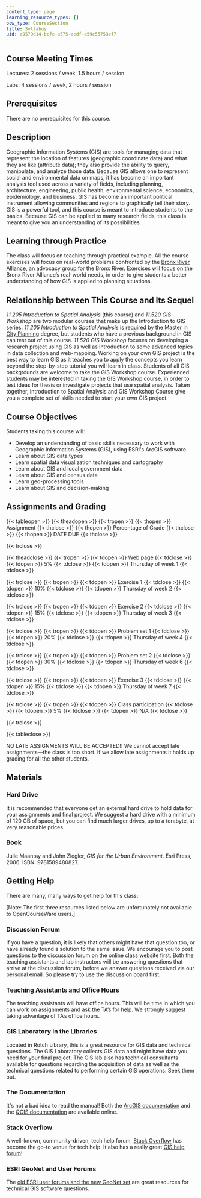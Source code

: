 ```yaml
---
content_type: page
learning_resource_types: []
ocw_type: CourseSection
title: Syllabus
uid: e9579d14-bcfc-a575-acdf-a59c55753ef7
---
```


Course Meeting Times
--------------------

Lectures: 2 sessions / week, 1.5 hours / session 

Labs: 4 sessions / week, 2 hours / session

Prerequisites
-------------

There are no prerequisites for this course.

Description
-----------

Geographic Information Systems (GIS) are tools for managing data that represent the location of features (geographic coordinate data) and what they are like (attribute data); they also provide the ability to query, manipulate, and analyze those data. Because GIS allows one to represent social and environmental data on maps, it has become an important analysis tool used across a variety of fields, including planning, architecture, engineering, public health, environmental science, economics, epidemiology, and business. GIS has become an important political instrument allowing communities and regions to graphically tell their story. GIS is a powerful tool, and this course is meant to introduce students to the basics. Because GIS can be applied to many research fields, this class is meant to give you an understanding of its possibilities.

Learning through Practice
-------------------------

The class will focus on teaching through practical example. All the course exercises will focus on real-world problems confronted by the [Bronx River Alliance](http://bronxriver.org/), an advocacy group for the Bronx River. Exercises will focus on the Bronx River Alliance’s real-world needs, in order to give students a better understanding of how GIS is applied to planning situations.

Relationship between This Course and Its Sequel
-----------------------------------------------

_11.205 Introduction to Spatial Analysis_ (this course) and _11.520 GIS Workshop_ are two modular courses that make up the Introduction to GIS series. _11.205 Introduction to Spatial Analysis_ is required by the [Master in City Planning](https://dusp.mit.edu/degrees/masters) degree, but students who have a previous background in GIS can test out of this course. _11.520 GIS Workshop_ focuses on developing a research project using GIS as well as introduction to some advanced topics in data collection and web-mapping. Working on your own GIS project is the best way to learn GIS as it teaches you to apply the concepts you learn beyond the step-by-step tutorial you will learn in class. Students of all GIS backgrounds are welcome to take the GIS Workshop course. Experienced students may be interested in taking the GIS Workshop course, in order to test ideas for thesis or investigate projects that use spatial analysis. Taken together, Introduction to Spatial Analysis and GIS Workshop Course give you a complete set of skills needed to start your own GIS project. 

Course Objectives
-----------------

Students taking this course will:

*   Develop an understanding of basic skills necessary to work with Geographic Information Systems (GIS), using ESRI's ArcGIS software
*   Learn about GIS data types
*   Learn spatial data visualization techniques and cartography
*   Learn about GIS and local government data
*   Learn about GIS and census data
*   Learn geo-processing tools
*   Learn about GIS and decision-making

Assignments and Grading
-----------------------

{{< tableopen >}}
{{< theadopen >}}
{{< tropen >}}
{{< thopen >}}
Assignment
{{< thclose >}}
{{< thopen >}}
Percentage of Grade
{{< thclose >}}
{{< thopen >}}
DATE DUE
{{< thclose >}}

{{< trclose >}}

{{< theadclose >}}
{{< tropen >}}
{{< tdopen >}}
Web page
{{< tdclose >}}
{{< tdopen >}}
5%
{{< tdclose >}}
{{< tdopen >}}
Thursday of week 1
{{< tdclose >}}

{{< trclose >}}
{{< tropen >}}
{{< tdopen >}}
Exercise 1
{{< tdclose >}}
{{< tdopen >}}
10%
{{< tdclose >}}
{{< tdopen >}}
Thursday of week 2
{{< tdclose >}}

{{< trclose >}}
{{< tropen >}}
{{< tdopen >}}
Exercise 2
{{< tdclose >}}
{{< tdopen >}}
15%
{{< tdclose >}}
{{< tdopen >}}
Thursday of week 3
{{< tdclose >}}

{{< trclose >}}
{{< tropen >}}
{{< tdopen >}}
Problem set 1
{{< tdclose >}}
{{< tdopen >}}
20%
{{< tdclose >}}
{{< tdopen >}}
Thursday of week 4
{{< tdclose >}}

{{< trclose >}}
{{< tropen >}}
{{< tdopen >}}
Problem set 2
{{< tdclose >}}
{{< tdopen >}}
30%
{{< tdclose >}}
{{< tdopen >}}
Thursday of week 6
{{< tdclose >}}

{{< trclose >}}
{{< tropen >}}
{{< tdopen >}}
Exercise 3
{{< tdclose >}}
{{< tdopen >}}
15%
{{< tdclose >}}
{{< tdopen >}}
Thursday of week 7
{{< tdclose >}}

{{< trclose >}}
{{< tropen >}}
{{< tdopen >}}
Class participation
{{< tdclose >}}
{{< tdopen >}}
5%
{{< tdclose >}}
{{< tdopen >}}
N/A
{{< tdclose >}}

{{< trclose >}}

{{< tableclose >}}

  
NO LATE ASSIGNMENTS WILL BE ACCEPTED!! We cannot accept late assignments—the class is too short. If we allow late assignments it holds up grading for all the other students.

Materials
---------

### Hard Drive

It is recommended that everyone get an external hard drive to hold data for your assignments and final project. We suggest a hard drive with a minimum of 120 GB of space, but you can find much larger drives, up to a terabyte, at very reasonable prices.

### Book

Julie Maantay and John Ziegler, _GIS for the Urban Environment._ Esri Press, 2006. ISBN: 9781589480827.

Getting Help
------------

There are many, many ways to get help for this class:

\[Note: The first three resources listed below are unfortunately not available to OpenCourseWare users.\]

### Discussion Forum

If you have a question, it is likely that others might have that question too, or have already found a solution to the same issue. We encourage you to post questions to the discussion forum on the online class website first. Both the teaching assistants and lab instructors will be answering questions that arrive at the discussion forum, before we answer questions received via our personal email. So please try to use the discussion board first.

### Teaching Assistants and Office Hours

The teaching assistants will have office hours. This will be time in which you can work on assignments and ask the TA’s for help. We strongly suggest taking advantage of TA’s office hours.

### GIS Laboratory in the Libraries

Located in Rotch Library, this is a great resource for GIS data and technical questions. The GIS Laboratory collects GIS data and might have data you need for your final project. The GIS lab also has technical consultants available for questions regarding the acquisition of data as well as the technical questions related to performing certain GIS operations. Seek them out.

### The Documentation

It's not a bad idea to read the manual! Both the [ArcGIS documentation](https://desktop.arcgis.com/en/documentation/) and the [QGIS documentation](https://docs.qgis.org/3.4/en/docs/) are available online.

### Stack Overflow

A well-known, community-driven, tech help forum, [Stack Overflow](https://stackoverflow.com/questions) has become the go-to venue for tech help. It also has a really great [GIS help forum](https://gis.stackexchange.com/)!

### ESRI GeoNet and User Forums

The [old ESRI user forums and the new GeoNet set](https://geonet.esri.com) are great resources for technical GIS software questions.